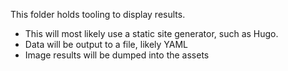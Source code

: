 This folder holds tooling to display results. 
* This will most likely use a static site generator, such as Hugo.
* Data will be output to a file, likely YAML
* Image results will be dumped into the assets

